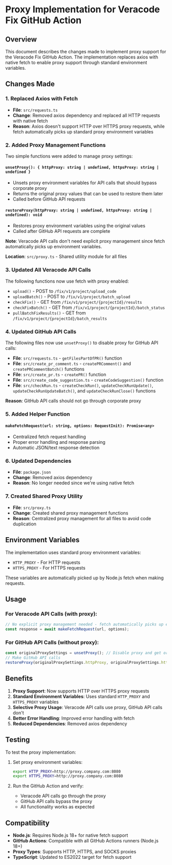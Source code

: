 # Proxy Implementation for Veracode Fix GitHub Action

## Overview

This document describes the changes made to implement proxy support for the Veracode Fix GitHub Action. The implementation replaces axios with native fetch to enable proxy support through standard environment variables.

## Changes Made

### 1. Replaced Axios with Fetch

- **File**: `src/requests.ts`
- **Change**: Removed axios dependency and replaced all HTTP requests with native fetch
- **Reason**: Axios doesn't support HTTP over HTTPS proxy requests, while fetch automatically picks up standard proxy environment variables

### 2. Added Proxy Management Functions

Two simple functions were added to manage proxy settings:

#### `unsetProxy(): { httpProxy: string | undefined, httpsProxy: string | undefined }`
- Unsets proxy environment variables for API calls that should bypass corporate proxy
- Returns the original proxy values that can be used to restore them later
- Called before GitHub API requests

#### `restoreProxy(httpProxy: string | undefined, httpsProxy: string | undefined): void`
- Restores proxy environment variables using the original values
- Called after GitHub API requests are complete

**Note**: Veracode API calls don't need explicit proxy management since fetch automatically picks up environment variables.

**Location**: `src/proxy.ts` - Shared utility module for all files

### 3. Updated All Veracode API Calls

The following functions now use fetch with proxy enabled:

- `upload()` - POST to `/fix/v1/project/upload_code`
- `uploadBatch()` - POST to `/fix/v1/project/batch_upload`
- `checkFix()` - GET from `/fix/v1/project/{projectId}/results`
- `checkFixBatch()` - GET from `/fix/v1/project/{projectId}/batch_status`
- `pullBatchFixResults()` - GET from `/fix/v1/project/{projectId}/batch_results`

### 4. Updated GitHub API Calls

The following files now use `unsetProxy()` to disable proxy for GitHub API calls:

- **File**: `src/requests.ts` - `getFilesPartOfPR()` function
- **File**: `src/create_pr_comment.ts` - `createPRComment()` and `createPRCommentBatch()` functions
- **File**: `src/create_pr.ts` - `createPR()` function
- **File**: `src/create_code_suggestion.ts` - `createCodeSuggestion()` function
- **File**: `src/checkRun.ts` - `createCheckRun()`, `updateCheckRunUpdate()`, `updateCheckRunUpdateBatch()`, and `updateCheckRunClose()` functions

**Reason**: GitHub API calls should not go through corporate proxy

### 5. Added Helper Function

#### `makeFetchRequest(url: string, options: RequestInit): Promise<any>`
- Centralized fetch request handling
- Proper error handling and response parsing
- Automatic JSON/text response detection

### 6. Updated Dependencies

- **File**: `package.json`
- **Change**: Removed axios dependency
- **Reason**: No longer needed since we're using native fetch

### 7. Created Shared Proxy Utility

- **File**: `src/proxy.ts`
- **Change**: Created shared proxy management functions
- **Reason**: Centralized proxy management for all files to avoid code duplication

## Environment Variables

The implementation uses standard proxy environment variables:

- `HTTP_PROXY` - For HTTP requests
- `HTTPS_PROXY` - For HTTPS requests

These variables are automatically picked up by Node.js fetch when making requests.

## Usage

### For Veracode API Calls (with proxy):
```typescript
// No explicit proxy management needed - fetch automatically picks up environment variables
const response = await makeFetchRequest(url, options);
```

### For GitHub API Calls (without proxy):
```typescript
const originalProxySettings = unsetProxy(); // Disable proxy and get original values
// Make GitHub API calls
restoreProxy(originalProxySettings.httpProxy, originalProxySettings.httpsProxy); // Restore proxy settings
```

## Benefits

1. **Proxy Support**: Now supports HTTP over HTTPS proxy requests
2. **Standard Environment Variables**: Uses standard `HTTP_PROXY` and `HTTPS_PROXY` variables
3. **Selective Proxy Usage**: Veracode API calls use proxy, GitHub API calls don't
4. **Better Error Handling**: Improved error handling with fetch
5. **Reduced Dependencies**: Removed axios dependency

## Testing

To test the proxy implementation:

1. Set proxy environment variables:
   ```bash
   export HTTP_PROXY=http://proxy.company.com:8080
   export HTTPS_PROXY=http://proxy.company.com:8080
   ```

2. Run the GitHub Action and verify:
   - Veracode API calls go through the proxy
   - GitHub API calls bypass the proxy
   - All functionality works as expected

## Compatibility

- **Node.js**: Requires Node.js 18+ for native fetch support
- **GitHub Actions**: Compatible with all GitHub Actions runners (Node.js 18+)
- **Proxy Types**: Supports HTTP, HTTPS, and SOCKS proxies
- **TypeScript**: Updated to ES2022 target for fetch support 